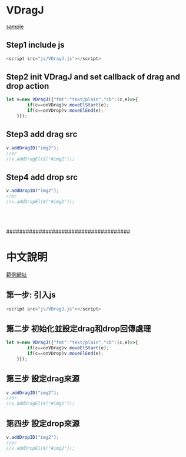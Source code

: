 
<h1>VDragJ</h1>


[sample](https://tool.vfhhu.xyz/a_js_sample/VDragJ/drag_sample.php)
<h2>
Step1 include js
</h2>

``````js
<script src="js/VDragJ.js"></script>
``````


<h2>
Step2 init VDragJ and set callback of drag and drop action
</h2>

``````js
let v=new VDragJ({"fmt":"text/plain","cb":(c,e)=>{
        if(c==onVDrag)v.moveElStart(e);
        if(c==onVDrop)v.moveElEnd(e);
    }});
``````

<h2>
Step3 add drag src 
</h2>

``````js
v.addDragID("img2");
//or
//v.addDragEl($("#img2"));
``````

<h2>
Step4 add drop src 
</h2>

``````js
v.addDropID("img2");
//or
//v.addDropEl($("#img2"));
``````

<br><br><br>
######################################
<h1>中文說明</h1>


[範例網址](https://tool.vfhhu.xyz/a_js_sample/VDragJ/drag_sample.php)
<h2>
第一步: 引入js
</h2>

``````js
<script src="js/VDragJ.js"></script>
``````

<h2>
第二步 初始化並設定drag和drop回傳處理
</h2>

``````js
let v=new VDragJ({"fmt":"text/plain","cb":(c,e)=>{
        if(c==onVDrag)v.moveElStart(e);
        if(c==onVDrop)v.moveElEnd(e);
    }});
``````

<h2>
第三步 設定drag來源
</h2>

``````js
v.addDragID("img2");
//or
//v.addDragEl($("#img2"));
``````

<h2>
第四步 設定drop來源
</h2>

``````js
v.addDropID("img2");
//or
//v.addDropEl($("#img2"));
``````